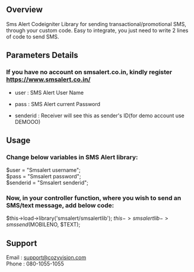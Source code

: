 ## Overview

Sms Alert Codeigniter Library for sending transactional/promotional SMS, through your custom code. Easy to integrate, you just need to write 2 lines of code to send SMS.

## Parameters Details
### If you have no account on smsalert.co.in, kindly register https://www.smsalert.co.in/

* user : SMS Alert User Name

* pass : SMS Alert current Password

* senderid : Receiver will see this as sender's ID(for demo account use DEMOOO)


## Usage
### Change below variables in SMS Alert library:

  $user = "Smsalert username";  
  $pass = "Smsalert password";  
  $senderid = "Smsalert senderid";  

### Now, in your controller function, where you wish to send an SMS/text message, add below code:

   $this->load->library('smsalert/smsalertlib'); 
   $this->smsalertlib->smssend($MOBILENO, $TEXT);  
    
## Support 
  Email :  support@cozyvision.com  
  Phone :  080-1055-1055
